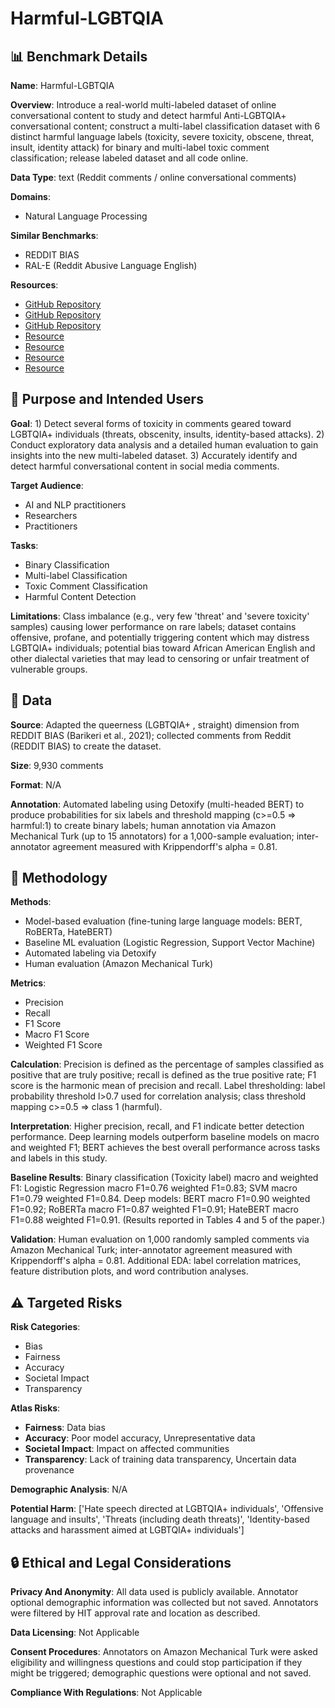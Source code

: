 # Harmful-LGBTQIA

## 📊 Benchmark Details

**Name**: Harmful-LGBTQIA

**Overview**: Introduce a real-world multi-labeled dataset of online conversational content to study and detect harmful Anti-LGBTQIA+ conversational content; construct a multi-label classification dataset with 6 distinct harmful language labels (toxicity, severe toxicity, obscene, threat, insult, identity attack) for binary and multi-label toxic comment classification; release labeled dataset and all code online.

**Data Type**: text (Reddit comments / online conversational comments)

**Domains**:
- Natural Language Processing

**Similar Benchmarks**:
- REDDIT BIAS
- RAL-E (Reddit Abusive Language English)

**Resources**:
- [GitHub Repository](https://github.com/daconjam/Harmful-LGBTQIA)
- [GitHub Repository](https://github.com/umanlp/RedditBias)
- [GitHub Repository](https://github.com/unitaryai/detoxify)
- [Resource](https://outrightinternational.org/)
- [Resource](https://www.pytorchlightning.ai)
- [Resource](https://huggingface.co/docs/transformers/index)
- [Resource](https://www.dictionary.com)

## 🎯 Purpose and Intended Users

**Goal**: 1) Detect several forms of toxicity in comments geared toward LGBTQIA+ individuals (threats, obscenity, insults, identity-based attacks). 2) Conduct exploratory data analysis and a detailed human evaluation to gain insights into the new multi-labeled dataset. 3) Accurately identify and detect harmful conversational content in social media comments.

**Target Audience**:
- AI and NLP practitioners
- Researchers
- Practitioners

**Tasks**:
- Binary Classification
- Multi-label Classification
- Toxic Comment Classification
- Harmful Content Detection

**Limitations**: Class imbalance (e.g., very few 'threat' and 'severe toxicity' samples) causing lower performance on rare labels; dataset contains offensive, profane, and potentially triggering content which may distress LGBTQIA+ individuals; potential bias toward African American English and other dialectal varieties that may lead to censoring or unfair treatment of vulnerable groups.

## 💾 Data

**Source**: Adapted the queerness (LGBTQIA+ , straight) dimension from REDDIT BIAS (Barikeri et al., 2021); collected comments from Reddit (REDDIT BIAS) to create the dataset.

**Size**: 9,930 comments

**Format**: N/A

**Annotation**: Automated labeling using Detoxify (multi-headed BERT) to produce probabilities for six labels and threshold mapping (c>=0.5 => harmful:1) to create binary labels; human annotation via Amazon Mechanical Turk (up to 15 annotators) for a 1,000-sample evaluation; inter-annotator agreement measured with Krippendorff's alpha = 0.81.

## 🔬 Methodology

**Methods**:
- Model-based evaluation (fine-tuning large language models: BERT, RoBERTa, HateBERT)
- Baseline ML evaluation (Logistic Regression, Support Vector Machine)
- Automated labeling via Detoxify
- Human evaluation (Amazon Mechanical Turk)

**Metrics**:
- Precision
- Recall
- F1 Score
- Macro F1 Score
- Weighted F1 Score

**Calculation**: Precision is defined as the percentage of samples classified as positive that are truly positive; recall is defined as the true positive rate; F1 score is the harmonic mean of precision and recall. Label thresholding: label probability threshold l>0.7 used for correlation analysis; class threshold mapping c>=0.5 => class 1 (harmful).

**Interpretation**: Higher precision, recall, and F1 indicate better detection performance. Deep learning models outperform baseline models on macro and weighted F1; BERT achieves the best overall performance across tasks and labels in this study.

**Baseline Results**: Binary classification (Toxicity label) macro and weighted F1: Logistic Regression macro F1=0.76 weighted F1=0.83; SVM macro F1=0.79 weighted F1=0.84. Deep models: BERT macro F1=0.90 weighted F1=0.92; RoBERTa macro F1=0.87 weighted F1=0.91; HateBERT macro F1=0.88 weighted F1=0.91. (Results reported in Tables 4 and 5 of the paper.)

**Validation**: Human evaluation on 1,000 randomly sampled comments via Amazon Mechanical Turk; inter-annotator agreement measured with Krippendorff's alpha = 0.81. Additional EDA: label correlation matrices, feature distribution plots, and word contribution analyses.

## ⚠️ Targeted Risks

**Risk Categories**:
- Bias
- Fairness
- Accuracy
- Societal Impact
- Transparency

**Atlas Risks**:
- **Fairness**: Data bias
- **Accuracy**: Poor model accuracy, Unrepresentative data
- **Societal Impact**: Impact on affected communities
- **Transparency**: Lack of training data transparency, Uncertain data provenance

**Demographic Analysis**: N/A

**Potential Harm**: ['Hate speech directed at LGBTQIA+ individuals', 'Offensive language and insults', 'Threats (including death threats)', 'Identity-based attacks and harassment aimed at LGBTQIA+ individuals']

## 🔒 Ethical and Legal Considerations

**Privacy And Anonymity**: All data used is publicly available. Annotator optional demographic information was collected but not saved. Annotators were filtered by HIT approval rate and location as described.

**Data Licensing**: Not Applicable

**Consent Procedures**: Annotators on Amazon Mechanical Turk were asked eligibility and willingness questions and could stop participation if they might be triggered; demographic questions were optional and not saved.

**Compliance With Regulations**: Not Applicable
